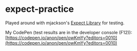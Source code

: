 # expect-practice

Played around with mjackson's [Expect Library](https://github.com/mjackson/expect) for testing.

My CodePen (test results are in the developer console (F12)): [https://codepen.io/anon/pen/owKmYy?editors=0010](https://codepen.io/anon/pen/owKmYy?editors=0010)

